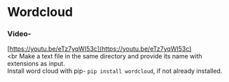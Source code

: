 # Wordcloud

### Video- 
[https://youtu.be/eTz7yqWI53c](https://youtu.be/eTz7yqWI53c)
<br><br
Make a text file in the same directory and provide its name with extensions as input.<br>
Install word cloud with pip- ```pip install wordcloud```, if not already installed.
